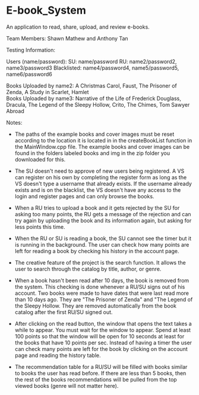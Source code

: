 # E-book_System
An application to read, share, upload, and review e-books.

Team Members: Shawn Mathew and Anthony Tan

Testing Information:

Users (name/password):
SU: name/password
RU: name2/password2, name3/password3
Blacklisted: name4/password4, name5/password5, name6/password6

Books Uploaded by name2: A Christmas Carol, Faust, The Prisoner of Zenda,	A Study in Scarlet, Hamlet		
Books Uploaded by name3: Narrative of the Life of Frederick Douglass, Dracula, The Legend of the Sleepy Hollow, Crito, The Chimes, Tom Sawyer Abroad

Notes:
- The paths of the example books and cover images must be reset according to the location it is located in in the createBookList function in the MainWindow.cpp file. The example books and cover images can be found in the folders labeled books and img in the zip folder you downloaded for this. 

- The SU doesn't need to approve of new users being registered. A VS can register on his own by completing the register form as long as the VS doesn't type a username that already exists. If the username already exists and is on the blacklist, the VS doesn't have any access to the login and register pages and can only browse the books.

- When a RU tries to upload a book and it gets rejected by the SU for asking too many points, the RU gets a message of the rejection and can try again by uploading the book and its information again, but asking for less points this time.

- When the RU or SU is reading a book, the SU cannot see the timer but it is running in the background. The user can check how many points are left for reading a book by checking his history in the account page. 

- The creative feature of the project is the search function. It allows the user to search through the catalog by title, author, or genre. 

- When a book hasn't been read after 10 days, the book is removed from the system. This checking is done whenever a RU/SU signs out of his account. Two books were made to have dates that were last read more than 10 days ago. They are "The Prisoner of Zenda" and "The Legend of the Sleepy Hollow. They are removed automatically from the book catalog after the first RU/SU signed out. 

- After clicking on the read button, the window that opens the text takes a while to appear. You must wait for the window to appear. Spend at least 100 points so that the window will be open for 10 seconds at least for the books that have 10 points per sec. Instead of having a timer the user can check many points are left for the book by clicking on the account page and reading the history table.

- The recommendation table for a RU/SU will be filled with books similar to books the user has read before. If there are less than 5 books, then the rest of the books recommendations will be pulled from the top viewed books (genre will not matter here).
